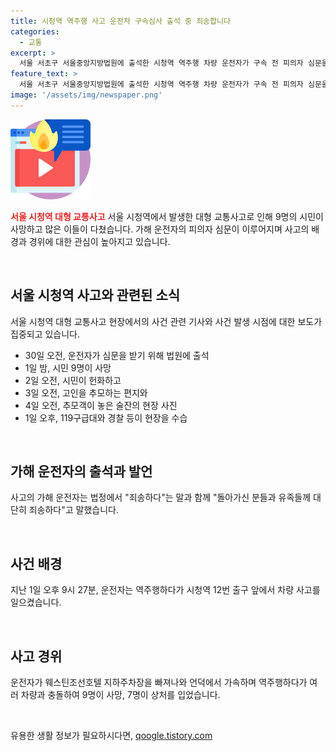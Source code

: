 ```yaml
---
title: 시청역 역주행 사고 운전자 구속심사 출석 중 죄송합니다
categories:
  - 교통
excerpt: >
  서울 서초구 서울중앙지방법원에 출석한 시청역 역주행 차량 운전자가 구속 전 피의자 심문을 받았다. 가해 운전자는 법정에 입장하며 죄송한 마음을 표현했고, 이에 대한 결정은 이르면 오늘 나올 예정이다. 사망자들을 추모하는 행사와 고인을 기리는 편지들이 이어졌으며, 사고 이후 가해 운전자는 급발진을 주장하며 취재진의 질문에 죄송하다는 말로만 대답했다. 사고로 9명이 사망하고 7명이 중·경상을 입었다.
feature_text: >
  서울 서초구 서울중앙지방법원에 출석한 시청역 역주행 차량 운전자가 구속 전 피의자 심문을 받았다. 가해 운전자는 법정에 입장하며 죄송한 마음을 표현했고, 이에 대한 결정은 이르면 오늘 나올 예정이다. 사망자들을 추모하는 행사와 고인을 기리는 편지들이 이어졌으며, 사고 이후 가해 운전자는 급발진을 주장하며 취재진의 질문에 죄송하다는 말로만 대답했다. 사고로 9명이 사망하고 7명이 중·경상을 입었다.
image: '/assets/img/newspaper.png'
---
```


<p><img src="/assets/img/news.png" alt="rentncar 속보" /></p>

<p><b><span style="color: #ee2323;">서울 시청역 대형 교통사고</span></b>
서울 시청역에서 발생한 대형 교통사고로 인해 9명의 시민이 사망하고 많은 이들이 다쳤습니다. 가해 운전자의 피의자 심문이 이루어지며 사고의 배경과 경위에 대한 관심이 높아지고 있습니다.</p>

<p data-ke-size="size16">&nbsp;</p>

<h2>서울 시청역 사고와 관련된 소식</h2>

<p>서울 시청역 대형 교통사고 현장에서의 사건 관련 기사와 사건 발생 시점에 대한 보도가 집중되고 있습니다.</p>

<ul>
  <li>30일 오전, 운전자가 심문을 받기 위해 법원에 출석</li>
  <li>1일 밤, 시민 9명이 사망</li>
  <li>2일 오전, 시민이 헌화하고</li>
  <li>3일 오전, 고인을 추모하는 편지와</li>
  <li>4일 오전, 추모객이 놓은 술잔의 현장 사진</li>
  <li>1일 오후, 119구급대와 경찰 등이 현장을 수습</li>
</ul>

<p data-ke-size="size16">&nbsp;</p>

<h2>가해 운전자의 출석과 발언</h2>

<p>사고의 가해 운전자는 법정에서 "죄송하다"는 말과 함께 "돌아가신 분들과 유족들께 대단히 죄송하다"고 말했습니다.</p>

<p data-ke-size="size16">&nbsp;</p>

<h2>사건 배경</h2>

<p>지난 1일 오후 9시 27분, 운전자는 역주행하다가 시청역 12번 출구 앞에서 차량 사고를 일으켰습니다.</p>

<p data-ke-size="size16">&nbsp;</p>

<h2>사고 경위</h2>

<p>운전자가 웨스틴조선호텔 지하주차장을 빠져나와 언덕에서 가속하며 역주행하다가 여러 차량과 충돌하여 9명이 사망, 7명이 상처를 입었습니다.</p>

<p data-ke-size="size16">&nbsp;</p>
유용한 생활 정보가 필요하시다면, <a href="https://qoogle.tistory.com" rel="dofollow">qoogle.tistory.com</a>


